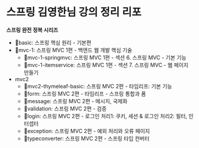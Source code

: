 # 스프링 김영한님 강의 정리 리포

**스프링 완전 정복 시리즈**

- 📁basic: 스프링 핵심 원리 - 기본편
- 📁mvc-1: 스프링 MVC 1편 - 백엔드 웹 개발 핵심 기술
    - 📁mvc-1-springmvc: 스프링 MVC 1편 - 섹션 6. 스프링 MVC - 기본 기능
    - 📁mvc-1-itemservice: 스프링 MVC 1편 - 섹션 7. 스프링 MVC - 웹 페이지 만들기
- mvc2
    - 📁mvc2-thymeleaf-basic: 스프링 MVC 2편 - 타임리프: 기본 기능
    - 📁form: 스프링 MVC 2편 -  타임리프 - 스프링 통합과 폼
    - 📁message: 스프링 MVC 2편 - 메시지, 국제화
    - 📁validation: 스프링 MVC 2편 - 검증
    - 📁login: 스프링 MVC 2편 - 로그인 처리1: 쿠키, 세션 & 로그인 처리2: 필터, 인터셉터
    - 📁exception: 스프링 MVC 2편 - 예외 처리와 오류 페이지
    - 📁typeconverter: 스프링 MVC 2편 - 스프링 타입 컨버터
